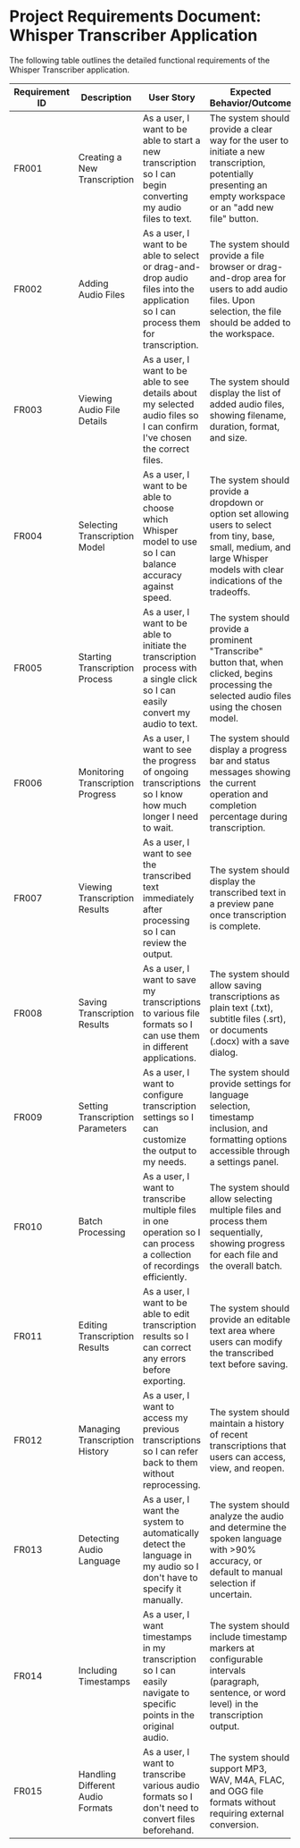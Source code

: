 # Project Requirements Document: Whisper Transcriber Application  

The following table outlines the detailed functional requirements of the Whisper Transcriber application.  

| Requirement ID | Description | User Story | Expected Behavior/Outcome |  
|----------------|-------------|------------|--------------------------|  
| FR001 | Creating a New Transcription | As a user, I want to be able to start a new transcription so I can begin converting my audio files to text. | The system should provide a clear way for the user to initiate a new transcription, potentially presenting an empty workspace or an "add new file" button. |  
| FR002 | Adding Audio Files | As a user, I want to be able to select or drag-and-drop audio files into the application so I can process them for transcription. | The system should provide a file browser or drag-and-drop area for users to add audio files. Upon selection, the file should be added to the workspace. |  
| FR003 | Viewing Audio File Details | As a user, I want to be able to see details about my selected audio files so I can confirm I've chosen the correct files. | The system should display the list of added audio files, showing filename, duration, format, and size. |  
| FR004 | Selecting Transcription Model | As a user, I want to be able to choose which Whisper model to use so I can balance accuracy against speed. | The system should provide a dropdown or option set allowing users to select from tiny, base, small, medium, and large Whisper models with clear indications of the tradeoffs. |  
| FR005 | Starting Transcription Process | As a user, I want to be able to initiate the transcription process with a single click so I can easily convert my audio to text. | The system should provide a prominent "Transcribe" button that, when clicked, begins processing the selected audio files using the chosen model. |  
| FR006 | Monitoring Transcription Progress | As a user, I want to see the progress of ongoing transcriptions so I know how much longer I need to wait. | The system should display a progress bar and status messages showing the current operation and completion percentage during transcription. |  
| FR007 | Viewing Transcription Results | As a user, I want to see the transcribed text immediately after processing so I can review the output. | The system should display the transcribed text in a preview pane once transcription is complete. |  
| FR008 | Saving Transcription Results | As a user, I want to save my transcriptions to various file formats so I can use them in different applications. | The system should allow saving transcriptions as plain text (.txt), subtitle files (.srt), or documents (.docx) with a save dialog. |  
| FR009 | Setting Transcription Parameters | As a user, I want to configure transcription settings so I can customize the output to my needs. | The system should provide settings for language selection, timestamp inclusion, and formatting options accessible through a settings panel. |  
| FR010 | Batch Processing | As a user, I want to transcribe multiple files in one operation so I can process a collection of recordings efficiently. | The system should allow selecting multiple files and process them sequentially, showing progress for each file and the overall batch. |  
| FR011 | Editing Transcription Results | As a user, I want to be able to edit transcription results so I can correct any errors before exporting. | The system should provide an editable text area where users can modify the transcribed text before saving. |  
| FR012 | Managing Transcription History | As a user, I want to access my previous transcriptions so I can refer back to them without reprocessing. | The system should maintain a history of recent transcriptions that users can access, view, and reopen. |  
| FR013 | Detecting Audio Language | As a user, I want the system to automatically detect the language in my audio so I don't have to specify it manually. | The system should analyze the audio and determine the spoken language with >90% accuracy, or default to manual selection if uncertain. |  
| FR014 | Including Timestamps | As a user, I want timestamps in my transcription so I can easily navigate to specific points in the original audio. | The system should include timestamp markers at configurable intervals (paragraph, sentence, or word level) in the transcription output. |  
| FR015 | Handling Different Audio Formats | As a user, I want to transcribe various audio formats so I don't need to convert files beforehand. | The system should support MP3, WAV, M4A, FLAC, and OGG file formats without requiring external conversion. |  